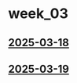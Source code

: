 # week_03 <!-- markmap: foldAll -->
## [2025-03-18](2025-03-18/2025-03-18.html)
## [2025-03-19](2025-03-19/2025-03-19.html)
